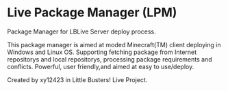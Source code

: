 # Live Package Manager (LPM)
Package Manager for LBLive Server deploy process.

This package manager is aimed at moded Minecraft(TM) client deploying in Windows and Linux OS.
Supporting fetching package from Internet repositorys and local repositorys, processing package requirements and conflicts.
Powerful, user friendly,and aimed at easy to use/deploy.

Created by xy12423 in Little Busters! Live Project.
